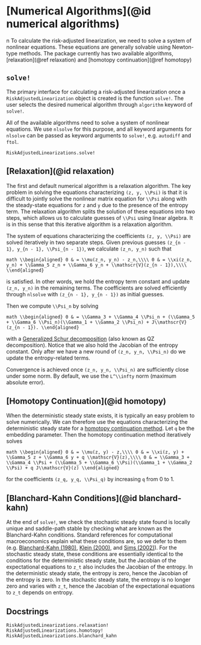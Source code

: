 # [Numerical Algorithms](@id numerical algorithms)
n
To calculate the risk-adjusted linearization, we need to solve a system of nonlinear equations.
These equations are generally solvable using Newton-type methods. The package currently has two
available algorithms, [relaxation](@ref relaxation) and [homotopy continuation](@ref homotopy)

## `solve!`
The primary interface for calculating a risk-adjusted linearization once
a `RiskAdjustedLinearization` object is created is the function `solve!`.
The user selects the desired numerical algorithm through `algorithm`
keyword of `solve!`.

All of the available algorithms need to solve a system of nonlinear
equations. We use `nlsolve` for this purpose, and all keyword arguments
for `nlsolve` can be passed as keyword arguments to `solve!`, e.g.
`autodiff` and `ftol`.

```@doc
RiskAdjustedLinearizations.solve!
```

## [Relaxation](@id relaxation)
The first and default numerical algorithm is a relaxation algorithm. The key problem in
solving the equations characterizing ``(z, y, \\Psi)`` is that it is difficult to jointly solve the nonlinear matrix
equation for ``\\Psi`` along with the steady-state equations for ``z`` and ``y`` due to the presence of the
entropy term. The relaxation algorithm splits the solution of these equations into two steps, which
allows us to calculate guesses of ``\\Psi`` using linear algebra. It is in this sense that
this iterative algorithm is a relaxation algorithm.

The system of equations
characterizing the coefficients ``(z, y, \\Psi)`` are solved iteratively in two separate steps.
Given previous guesses ``(z_{n - 1}, y_{n - 1}, \\Psi_{n - 1})``, we calculate ``(z_n, y_n)``
such that

``math
\\begin{aligned}
0 & = \\mu(z_n, y_n) - z_n,\\\\
0 & = \\xi(z_n, y_n) + \\Gamma_5 z_n + \\Gamma_6 y_n + \\mathscr{V}(z_{n - 1}),\\\\
\\end{aligned}
``

is satisfied. In other words, we hold the entropy term constant and update ``(z_n, y_n)`` in the remaining terms.
The coefficients are solved efficiently through `nlsolve` with ``(z_{n - 1}, y_{n - 1})`` as initial guesses.

Then we compute ``\\Psi_n`` by solving

``math
\\begin{aligned}
0 & = \\Gamma_3 + \\Gamma_4 \\Psi_n + (\\Gamma_5 + \\Gamma_6 \\Psi_n)(\\Gamma_1 + \\Gamma_2 \\Psi_n) + J\\mathscr{V}(z_{n - 1}).
\\end{aligned}
``

with a [Generalized Schur decomposition](https://en.wikipedia.org/wiki/Schur_decomposition#Generalized_Schur_decomposition)
(also known as QZ decomposition). Notice that we also hold the Jacobian of the entropy constant. Only after we have
a new round of ``(z_n, y_n, \\Psi_n)`` do we update the entropy-related terms.

Convergence is achieved once ``(z_n, y_n, \\Psi_n)`` are sufficiently close under some norm. By default,
we use the ``L^\\infty`` norm (maximum absolute error).

## [Homotopy Continuation](@id homotopy)
When the deterministic steady state exists, it is typically an easy problem to solve numerically. We can therefore
use the equations characterizing the deterministic steady state for a
[homotopy continuation method](https://en.wikipedia.org/wiki/Numerical_algebraic_geometry).
Let ``q`` be the embedding parameter. Then the homotopy continuation method iteratively solves

``math
\\begin{aligned}
0 & = \\mu(z, y) - z,\\\\
0 & = \\xi(z, y) + \\Gamma_5 z + \\Gamma_6 y + q \\mathscr{V}(z),\\\\
0 & = \\Gamma_3 + \\Gamma_4 \\Psi + (\\Gamma_5 + \\Gamma_6 \\Psi)(\\Gamma_1 + \\Gamma_2 \\Psi) + q J\\mathscr{V}(z)
\\end{aligned}
``

for the coefficients ``(z_q, y_q, \\Psi_q)`` by increasing ``q`` from 0 to 1.


## [Blanchard-Kahn Conditions](@id blanchard-kahn)

At the end of `solve!`, we check the stochastic steady state found is
locally unique and saddle-path stable by checking what are known as the Blanchard-Kahn conditions.
Standard references for computational macroeconomics explain what these conditions are, so
we defer to them (e.g. [Blanchard-Kahn (1980)](http://dept.ku.edu/~empirics/Emp-Coffee/blanchard-kahn_eca80.pdf),
[Klein (2000)](http://citeseerx.ist.psu.edu/viewdoc/download?doi=10.1.1.335.8685&rep=rep1&type=pdf), and
[Sims (2002)](https://link.springer.com/article/10.1023/A:1020517101123)).
For the stochastic steady state, these conditions are essentially identical to the conditions for
the deterministic steady state, but the Jacobian of the expectational equations to ``z_t``
also includes the Jacobian of the entropy. In the deterministic steady state, the entropy is zero,
hence the Jacobian of the entropy is zero. In the stochastic steady state, the entropy is no longer zero
and varies with ``z_t``, hence the Jacobian of the expectational equations to ``z_t`` depends on entropy.


## Docstrings
```@doc
RiskAdjustedLinearizations.relaxation!
RiskAdjustedLinearizations.homotopy!
RiskAdjustedLinearizations.blanchard_kahn
```